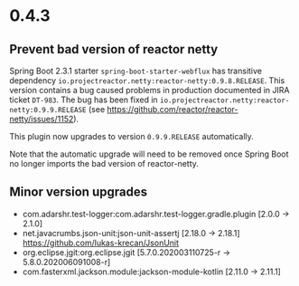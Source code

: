 # 0.4.3

## Prevent bad version of reactor netty

Spring Boot 2.3.1 starter `spring-boot-starter-webflux` has transitive dependency `io.projectreactor.netty:reactor-netty:0.9.8.RELEASE`. This version contains a bug caused problems in production documented in JIRA ticket `DT-983`.  The bug has been fixed in `io.projectreactor.netty:reactor-netty:0.9.9.RELEASE` (see https://github.com/reactor/reactor-netty/issues/1152).

This plugin now upgrades to version `0.9.9.RELEASE` automatically.

Note that the automatic upgrade will need to be removed once Spring Boot no longer imports the bad version of reactor-netty.

## Minor version upgrades

 - com.adarshr.test-logger:com.adarshr.test-logger.gradle.plugin [2.0.0 -> 2.1.0]
 - net.javacrumbs.json-unit:json-unit-assertj [2.18.0 -> 2.18.1]
     https://github.com/lukas-krecan/JsonUnit
 - org.eclipse.jgit:org.eclipse.jgit [5.7.0.202003110725-r -> 5.8.0.202006091008-r]
 - com.fasterxml.jackson.module:jackson-module-kotlin [2.11.0 -> 2.11.1]
